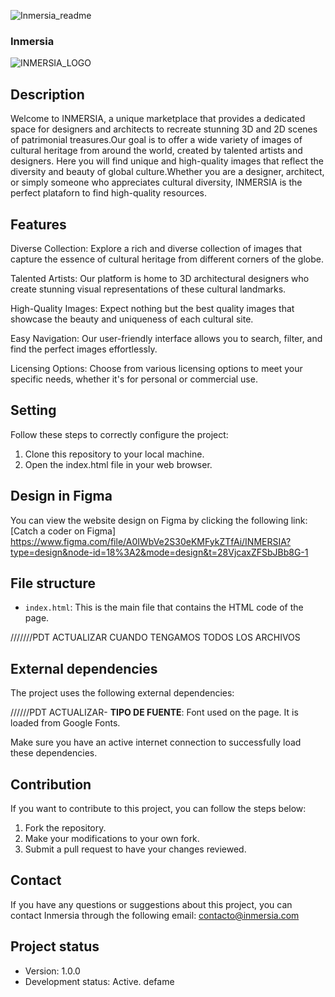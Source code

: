 ![Inmersia_readme]()

### Inmersia 

![INMERSIA_LOGO]("https://github.com/Team-8-F5/Inmersia/blob/feature2/images/LOGO.png")

## Description

Welcome to INMERSIA, a unique marketplace that provides a dedicated space for designers and architects to recreate stunning 3D and 2D scenes of patrimonial treasures.Our goal is to offer a wide variety of images of cultural heritage from around the world, created by talented artists and designers. Here you will find unique and high-quality images that reflect the diversity and beauty of global culture.Whether you are a designer, architect, or simply someone who appreciates cultural diversity, INMERSIA is the perfect plataforn to find high-quality resources.

## Features

Diverse Collection: Explore a rich and diverse collection of images that capture the essence of cultural heritage from different corners of the globe.

Talented Artists: Our platform is home to 3D architectural designers who create stunning visual representations of these cultural landmarks.

High-Quality Images: Expect nothing but the best quality images that showcase the beauty and uniqueness of each cultural site.

Easy Navigation: Our user-friendly interface allows you to search, filter, and find the perfect images effortlessly.

Licensing Options: Choose from various licensing options to meet your specific needs, whether it's for personal or commercial use.

## Setting

Follow these steps to correctly configure the project:

1. Clone this repository to your local machine.
2. Open the index.html file in your web browser.

## Design in Figma

You can view the website design on Figma by clicking the following link: [Catch a coder on Figma] https://www.figma.com/file/A0IWbVe2S30eKMFykZTfAi/INMERSIA?type=design&node-id=18%3A2&mode=design&t=28VjcaxZFSbJBb8G-1
## File structure

- `index.html`: This is the main file that contains the HTML code of the page.

///////PDT ACTUALIZAR CUANDO TENGAMOS TODOS LOS ARCHIVOS

## External dependencies

The project uses the following external dependencies:

//////PDT ACTUALIZAR- **TIPO DE FUENTE**: Font used on the page. It is loaded from Google Fonts.

Make sure you have an active internet connection to successfully load these dependencies.

## Contribution

If you want to contribute to this project, you can follow the steps below:

1. Fork the repository.
2. Make your modifications to your own fork.
3. Submit a pull request to have your changes reviewed.

## Contact

If you have any questions or suggestions about this project, you can contact Inmersia through the following email: contacto@inmersia.com

## Project status

- Version: 1.0.0
- Development status: Active. defame

[def]: "https://github.com/Team-8-F5/Inmersia/blob/feature2/images/LOGO.png"